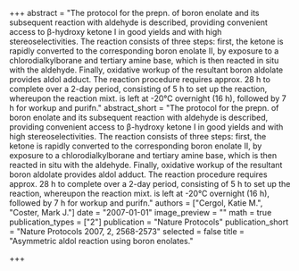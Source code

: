 +++
abstract = "The protocol for the prepn. of boron enolate and its subsequent reaction with aldehyde is described, providing convenient access to β-hydroxy ketone I in good yields and with high stereoselectivities.  The reaction consists of three steps: first, the ketone is rapidly converted to the corresponding boron enolate II, by exposure to a chlorodialkylborane and tertiary amine base, which is then reacted in situ with the aldehyde.  Finally, oxidative workup of the resultant boron aldolate provides aldol adduct.  The reaction procedure requires approx. 28 h to complete over a 2-day period, consisting of 5 h to set up the reaction, whereupon the reaction mixt. is left at -20°C overnight (16 h), followed by 7 h for workup and purifn."
abstract_short = "The protocol for the prepn. of boron enolate and its subsequent reaction with aldehyde is described, providing convenient access to β-hydroxy ketone I in good yields and with high stereoselectivities.  The reaction consists of three steps: first, the ketone is rapidly converted to the corresponding boron enolate II, by exposure to a chlorodialkylborane and tertiary amine base, which is then reacted in situ with the aldehyde.  Finally, oxidative workup of the resultant boron aldolate provides aldol adduct.  The reaction procedure requires approx. 28 h to complete over a 2-day period, consisting of 5 h to set up the reaction, whereupon the reaction mixt. is left at -20°C overnight (16 h), followed by 7 h for workup and purifn."
authors = ["Cergol, Katie M.", "Coster, Mark J."]
date = "2007-01-01"
image_preview = ""
math = true
publication_types = ["2"]
publication = "Nature Protocols"
publication_short = "Nature Protocols 2007, 2, 2568-2573"
selected = false
title = "Asymmetric aldol reaction using boron enolates."


+++